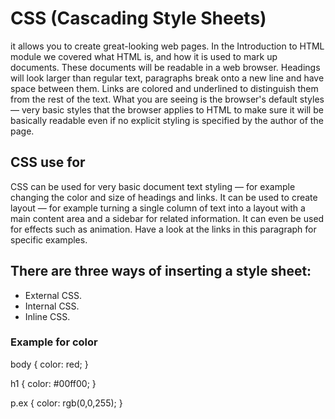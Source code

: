 # CSS (Cascading Style Sheets)
it allows you to create great-looking web pages.
In the Introduction to HTML module we covered what HTML is, and how it is used to mark up documents. These documents will be readable in a web browser. Headings will look larger than regular text, paragraphs break onto a new line and have space between them. Links are colored and underlined to distinguish them from the rest of the text. What you are seeing is the browser's default styles — very basic styles that the browser applies to HTML to make sure it will be basically readable even if no explicit styling is specified by the author of the page.
## CSS use for
CSS can be used for very basic document text styling — for example changing the color and size of headings and links. It can be used to create layout — for example turning a single column of text into a layout with a main content area and a sidebar for related information. It can even be used for effects such as animation. Have a look at the links in this paragraph for specific examples.
## There are three ways of inserting a style sheet:

* External CSS.
* Internal CSS.
* Inline CSS.
### Example for color
body {
  color: red;
}

h1 {
  color: #00ff00;
}

p.ex {
  color: rgb(0,0,255);
}
